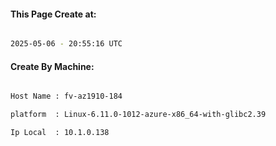
   
#### This Page Create at:

```bash

2025-05-06 - 20:55:16 UTC

```

#### Create By Machine:

```bash

Host Name : fv-az1910-184

platform  : Linux-6.11.0-1012-azure-x86_64-with-glibc2.39

Ip Local  : 10.1.0.138

```

